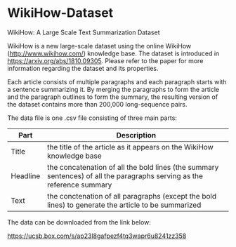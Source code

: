 # WikiHow-Dataset
WikiHow: A Large Scale Text Summarization Dataset

WikiHow is a new large-scale dataset using the online WikiHow (http://www.wikihow.com/) knowledge base. The dataset is introduced in https://arxiv.org/abs/1810.09305. Please refer to the paper for more information regarding the dataset and its properties.

Each article consists of multiple paragraphs and each paragraph starts with a sentence summarizing it. By merging the paragraphs to form the article and the paragraph outlines to form the summary, the resulting version of the dataset contains more than 200,000 long-sequence pairs.

The data file is one .csv file consisting of three main parts:

|Part|Description|
|-------|-------------|
|Title|the title of the article as it appears on the WikiHow knowledge base|
|Headline|the concatenation of all the bold lines (the summary sentences) of all the paragraphs serving as the reference summary|
|Text|the conctenation of all paragraphs (except the bold lines) to generate the article to be summarized|

The data can be downloaded from the link below:

https://ucsb.box.com/s/ap23l8gafpezf4tq3wapr6u8241zz358
